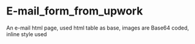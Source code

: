 # E-mail_form_from_upwork
An e-mail html page, used html table as base, images are Base64 coded, inline style used  
